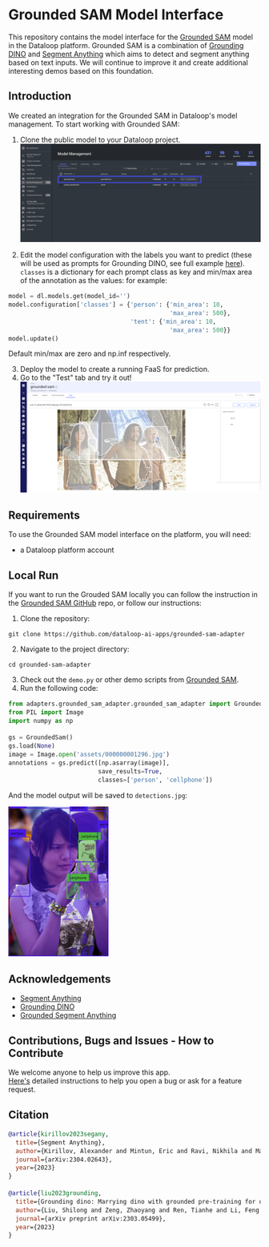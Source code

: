# Grounded SAM Model Interface

This repository contains the model interface for
the [Grounded SAM](https://github.com/IDEA-Research/Grounded-Segment-Anything) model in the Dataloop platform.
Grounded SAM is a combination of [Grounding DINO](https://github.com/IDEA-Research/GroundingDINO)
and [Segment Anything](https://github.com/facebookresearch/segment-anything) which aims to detect and segment anything
based on text inputs. We will continue to improve it and create additional interesting demos based on this foundation.

## Introduction

We created an integration for the Grounded SAM in Dataloop's model management. To start working with Grounded SAM:

1. Clone the public model to your Dataloop project.
   ![alt text](assets/model_mgmt.png)

2. Edit the model configuration with the labels you want to predict (these will be used as prompts for Grounding DINO, see full
   example [here](https://github.com/IDEA-Research/Grounded-Segment-Anything#running_man-grounded-sam-detect-and-segment-everything-with-text-prompt)).
   `classes` is a dictionary for each prompt class as key and min/max area of the annotation as the values:
   for example:

```python
model = dl.models.get(model_id='')
model.configuration['classes'] = {'person': {'min_area': 10,
                                             'max_area': 500},
                                  'tent': {'min_area': 10,
                                             'max_area': 500}}
model.update()
```
   
   Default min/max are zero and np.inf respectively.  

3. Deploy the model to create a running FaaS for prediction.
4. Go to the "Test" tab and try it out!
![alt text](assets/test_tab_results.png)

## Requirements

To use the Grounded SAM model interface on the platform, you will need:

- a Dataloop platform account

## Local Run

If you want to run the Grouded SAM locally you can follow the instruction in
the [Grounded SAM GitHub](https://github.com/IDEA-Research/Grounded-Segment-Anything) repo, or follow our instructions:

1. Clone the repository:

```shell
git clone https://github.com/dataloop-ai-apps/grounded-sam-adapter
```

2. Navigate to the project directory:

```shell
cd grounded-sam-adapter
```

3. Check out the `demo.py` or other demo scripts
   from [Grounded SAM](https://github.com/IDEA-Research/Grounded-Segment-Anything/tree/main).
4. Run the following code:

```python
from adapters.grounded_sam_adapter.grounded_sam_adapter import GroundedSam
from PIL import Image
import numpy as np

gs = GroundedSam()
gs.load(None)
image = Image.open('assets/000000001296.jpg')
annotations = gs.predict([np.asarray(image)],
                         save_results=True,
                         classes=['person', 'cellphone'])
```

And the model output will be saved to `detections.jpg`:

<img src="assets/detections.jpg"  width="200">

## Acknowledgements

- [Segment Anything](https://github.com/facebookresearch/segment-anything)
- [Grounding DINO](https://github.com/IDEA-Research/GroundingDINO)
- [Grounded Segment Anything](https://github.com/IDEA-Research/Grounded-Segment-Anything/tree/main)

## Contributions, Bugs and Issues - How to Contribute

We welcome anyone to help us improve this app.  
[Here's](CONTRIBUTING.md) detailed instructions to help you open a bug or ask for a feature request.

## Citation

```BibTex
@article{kirillov2023segany,
  title={Segment Anything}, 
  author={Kirillov, Alexander and Mintun, Eric and Ravi, Nikhila and Mao, Hanzi and Rolland, Chloe and Gustafson, Laura and Xiao, Tete and Whitehead, Spencer and Berg, Alexander C. and Lo, Wan-Yen and Doll{\'a}r, Piotr and Girshick, Ross},
  journal={arXiv:2304.02643},
  year={2023}
}

@article{liu2023grounding,
  title={Grounding dino: Marrying dino with grounded pre-training for open-set object detection},
  author={Liu, Shilong and Zeng, Zhaoyang and Ren, Tianhe and Li, Feng and Zhang, Hao and Yang, Jie and Li, Chunyuan and Yang, Jianwei and Su, Hang and Zhu, Jun and others},
  journal={arXiv preprint arXiv:2303.05499},
  year={2023}
}
```